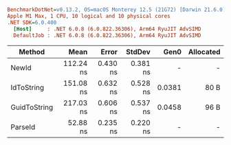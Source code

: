 ``` ini

BenchmarkDotNet=v0.13.2, OS=macOS Monterey 12.5 (21G72) [Darwin 21.6.0]
Apple M1 Max, 1 CPU, 10 logical and 10 physical cores
.NET SDK=6.0.400
  [Host]     : .NET 6.0.8 (6.0.822.36306), Arm64 RyuJIT AdvSIMD
  DefaultJob : .NET 6.0.8 (6.0.822.36306), Arm64 RyuJIT AdvSIMD


```
|       Method |      Mean |    Error |   StdDev |   Gen0 | Allocated |
|------------- |----------:|---------:|---------:|-------:|----------:|
|        NewId | 112.24 ns | 0.430 ns | 0.381 ns |      - |         - |
|   IdToString | 151.08 ns | 0.632 ns | 0.528 ns | 0.0381 |      80 B |
| GuidToString | 217.03 ns | 0.606 ns | 0.537 ns | 0.0458 |      96 B |
|      ParseId |  52.88 ns | 0.235 ns | 0.220 ns |      - |         - |
